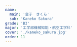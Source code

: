 ```yaml
---
name:
  main: '金子　さくら'
  sub: 'Kaneko Sakura'
grade: 'B3'
major: '工学部機械知能・航空工学科'
cover: './kaneko_sakura.jpg'
order: 11
---
```

